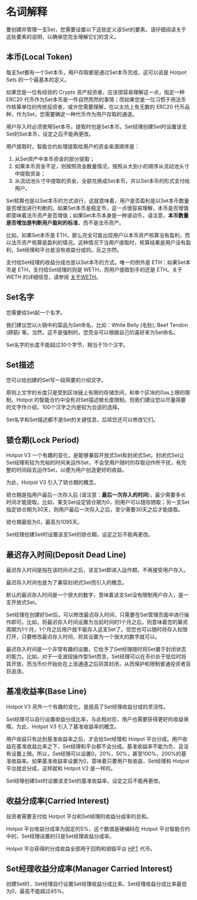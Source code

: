 # 名词解释

要创建并管理一支Set，您需要设置以下这些定义该Set的要素。请仔细阅读关于这些要素的说明，以确保您完全理解它们的含义。

## 本币(Local Token)

每支Set都有一个Set本币，用户存取都是通过Set本币完成，这可以说是 Hotpot Sets 的一个最基本的定义。

如果您是一位有经验的 Crypto 资产投资者，应该很容易理解这一点，指定一种 ERC20 代币作为Set本币是一件自然而然的事情；而如果您是一位习惯于用法币作核算单位的传统投资者，或许您需要理解，在以太坊上有无数的 ERC20 代币品种，作为Set，您需要确定一种代币作为用户存取的通道。

用户存入时必须使用Set本币，提取时也是Set本币。Set经理创建Set时设置该支Set的Set本币，设定之后不能再更改。

用户提取时，智能合约处理提取给用户的资金来源顺序是：

1. 从Set资产中本币资金的部分提取；
2. 如果本币资金不足，则按照资金数量情况，按照从大到小的顺序从流动池头寸中提取资金；
3. 从流动池头寸中提取的资金，全部兑换成Set本币，并以Set本币的形式支付给用户。



Set核算也是以Set本币的方式进行，这就意味着，用户是否盈利是以Set本币数量是否增加进行判断的。如果Set本币是稳定币，这一点很容易理解，本币是否增值即意味着法币资产是否增值；如果Set本币本身是一种波动币，请注意，**本币数量是否增加是判断用户盈利的标准**，而不是法币资产。

比如，如果Set本币是 ETH，那么完全可能出现用户以本币资产核算没有盈利，而以法币资产核算是盈利的情况。这种情况下当用户提取时，核算结果是用户没有盈利，Set经理和平台是没有收益分成的。反之亦然。



支付给Set经理的收益分成也是以Set本币的方式。唯一的例外是 ETH：如果Set本币是 ETH，支付给Set经理的则是 WETH，而用户提取到手的还是 ETH。关于 WETH 的详细信息，请参阅 [关于WETH](./12-附录3：关于WETH.md)。

## Set名字

您需要给Set起一个名字。

我们建议您以火锅中的菜品为Set命名，比如：White Belly (毛肚), Beef Tendon (蹄筋) 等。当然，这不是强制的，您完全可以根据自己的喜好来为Set命名。

Set名字的长度不能超过30个字节，相当于15个汉字。

## Set描述

您可以给创建的Set写一段简要的介绍文字。

原则上文字的长度只是受到区块链上有限的存储空间，和单个区块的Gas上限的限制，Hotpot 的智能合约中没有对Set描述做长度限制。但我们建议您以尽量简要的文字作介绍，100个汉字之内是较为合适的选择。



Set名字和Set描述都不是Set的关键信息，后续您还可以修改它们。

## <span id="LockPeriod">锁仓期(Lock Period)</span>

Hotpot V3 一个有趣的变化，是能够兼容开放式Set和封闭式Set。封闭式Set让Set经理有较为充裕的时间来运作Set，不会受用户随时的存取动作所干扰，有完整的时间段去运作Set，以便为用户创造更好的收益。

为此，Hotpot V3 引入了锁仓期的概念。

锁仓期是指用户最后一次存入后 (请注意：**最后一次存入的时间**)，最少需要多长时间才能提取。比如，某支Set设定锁仓期为0，则用户可以随存随取；另一支Set指定锁仓期为30天，则用户最后一次存入之后，至少需要30天之后才能提取。

锁仓期最低为0，最高为1095天。

Set经理创建Set时设置该支Set的锁仓期，设定之后不能再更改。

## 最迟存入时间(Deposit Dead Line)

最迟存入时间是指在该时间点之后，该支Set即进入运作期，不再接受用户存入。

最迟存入时间也是为了兼容封闭式Set而引入的概念。

默认的最迟存入时间是一个很大的数字，意味着该支Set没有限制用户存入，是一支开放式Set。



Set经理在创建好Set后，可以修改最迟存入时间，只需要在Set管理页面中进行操作即可。比如，将最迟存入时间设置为当前时间的1个月之后，则意味着您的募资周期为1个月，1个月之后用户就不能存入这支Set了。但您也可以随时将存入权限打开，只要修改最迟存入时间，将其设置为一个很大的数字就可以。



最迟存入时间是一个非常有趣的设置，它给予了Set经理随时将Set置于封闭状态的能力。比如，对于一支波段操作型Set而言，Set经理可以在币价处于低位时将其开放，而当币价开始处在上涨通道之后将其封闭，从而保护和限制普通投资者盲目追涨。

## 基准收益率(Base Line)

Hotpot V3 另外一个有趣的变化，是提高了Set经理收益分成的灵活性。

Set经理可以自行设置收益分成比率，与此相对应，用户也需要获得更好的收益保障。为此，Hotpot V3 引入了基准收益率的概念。

用户收益只有达到基准收益率之后，才会给Set经理和 Hotpot 平台分成。用户收益在基准收益比率之下，Set经理和平台都不会分成。基准收益率不能为负，且没有设置上限。所以，Set经理可以设置0，20%，50%，甚至100%，200%的基准收益率。如果基准收益率设置为0，意味着只要用户有收益，Set经理和 Hotpot 平台就会分成，这样就和 Hotpot V2 是一样的。



Set经理创建Set时设置该支Set的基准收益率，设定之后不能再更改。

## 收益分成率(Carried Interest)

投资者需要支付给 Hotpot 平台和Set经理的收益分成率的总和。

Hotpot 平台收益分成率为固定的5%，这个数值是硬编码在 Hotpot 平台智能合约中的，Set经理设置的只是Set经理收益分成率。

Hotpot 平台获得的分成收益全部用于回购和销毁平台 [HPT](https://etherscan.io/token/0x615d8e5e1344b36a95f6ecd8e6cda020e84dc25b) 代币。

## Set经理收益分成率(Manager Carried Interest)

创建Set时，Set经理自行设置Set经理收益分成比率。Set经理收益分成比率最低为0，最高不能超过45%。



